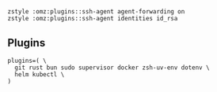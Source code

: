 ## 

```shell
zstyle :omz:plugins::ssh-agent agent-forwarding on
zstyle :omz:plugins::ssh-agent identities id_rsa
```

## Plugins

```shell
plugins=( \
  git rust bun sudo supervisor docker zsh-uv-env dotenv \
  helm kubectl \
)
```
